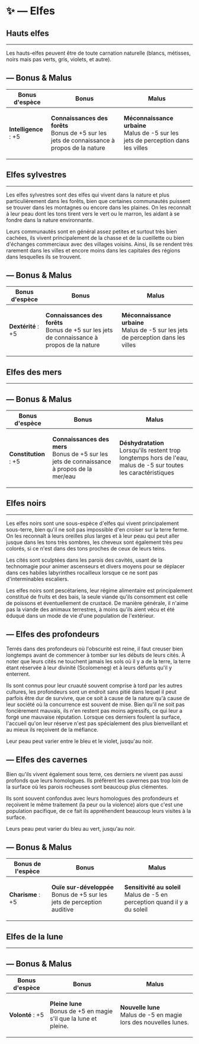 # ✨ — Elfes



## Hauts elfes

***

Les hauts-elfes peuvent être de toute carnation naturelle (blancs, métisses, noirs mais pas verts, gris, violets, et autre).

## — Bonus & Malus

| Bonus d'espèce        | Bonus                                                                                                              | Malus                                                                                                    |
| --------------------- | ------------------------------------------------------------------------------------------------------------------ | -------------------------------------------------------------------------------------------------------- |
| **Intelligence** : +5 | <p><strong>Connaissances des forêts</strong><br>Bonus de +5 sur les jets de connaissance à propos de la nature</p> | <p><strong>Méconnaissance urbaine</strong><br>Malus de -5 sur les jets de perception dans les villes</p> |

## Elfes sylvestres

***

Les elfes sylvestres sont des elfes qui vivent dans la nature et plus particulièrement dans les forêts, bien que certaines communautés puissent se trouver dans les montagnes ou encore dans les plaines. On les reconnaît à leur peau dont les tons tirent vers le vert ou le marron, les aidant à se fondre dans la nature environnante.

Leurs communautés sont en général assez petites et surtout très bien cachées, ils vivent principalement de la chasse et de la cueillette ou bien d'échanges commerciaux avec des villages voisins. Ainsi, ils se rendent très rarement dans les villes et encore moins dans les capitales des régions dans lesquelles ils se trouvent.

## — Bonus & Malus

| Bonus d'espèce     | Bonus                                                                                                              | Malus                                                                                                    |
| ------------------ | ------------------------------------------------------------------------------------------------------------------ | -------------------------------------------------------------------------------------------------------- |
| **Dextérité** : +5 | <p><strong>Connaissances des forêts</strong><br>Bonus de +5 sur les jets de connaissance à propos de la nature</p> | <p><strong>Méconnaissance urbaine</strong><br>Malus de -5 sur les jets de perception dans les villes</p> |

## Elfes des mers

***

## — Bonus & Malus

| Bonus d'espèce        | Bonus                                                                                                             | Malus                                                                                                                                  |
| --------------------- | ----------------------------------------------------------------------------------------------------------------- | -------------------------------------------------------------------------------------------------------------------------------------- |
| **Constitution** : +5 | <p><strong>Connaissances des mers</strong><br>Bonus de +5 sur les jets de connaissance à propos de la mer/eau</p> | <p><strong>Déshydratation</strong><br>Lorsqu'ils restent trop longtemps hors de l'eau, malus de -5 sur toutes les caractéristiques</p> |

## Elfes noirs

***

Les elfes noirs sont une sous-espèce d'elfes qui vivent principalement sous-terre, bien qu'il ne soit pas impossible d'en croiser sur la terre ferme. On les reconnaît à leurs oreilles plus larges et à leur peau qui peut aller jusque dans les tons très sombres, les cheveux sont également très peu colorés, si ce n'est dans des tons proches de ceux de leurs teins.

Les cités sont sculptées dans les parois des cavités, usant de la technomagie pour animer ascenseurs et divers moyens pour se déplacer dans ces habiles labyrinthes rocailleux lorsque ce ne sont pas d'interminables escaliers.&#x20;

Les elfes noirs sont pescétariens, leur régime alimentaire est principalement constitué de fruits et des bais, la seule viande qu'ils consomment est celle de poissons et éventuellement de crustacé. De manière générale, il n'aime pas la viande des animaux terrestres, à moins qu'ils aient vécu et été éduqué dans un mode de vie d'une population de l'extérieur.&#x20;

## — Elfes des profondeurs

Terrés dans des profondeurs où l'obscurité est reine, il faut creuser bien longtemps avant de commencer à tomber sur les débuts de leurs cités. À noter que leurs cités ne touchent jamais les sols où il y a de la terre, la terre étant réservée à leur divinité (Scolomeneg) et à leurs défunts qu'il y enterrent.

Ils sont connus pour leur cruauté souvent comprise à tord par les autres cultures, les profondeurs sont un endroit sans pitié dans lequel il peut parfois être dur de survivre, que ce soit à cause de la nature qu'à cause de leur société où la concurrence est souvent de mise. Bien qu'il ne soit pas foncièrement mauvais, ils n'en restent pas moins agressifs, ce qui leur a forgé une mauvaise réputation. Lorsque ces derniers foulent la surface, l'accueil qu'on leur réserve n'est pas spécialement des plus bienveillant et au mieux ils reçoivent de la méfiance.

Leur peau peut varier entre le bleu et le violet, jusqu'au noir.

## — Elfes des cavernes

Bien qu'ils vivent également sous terre, ces derniers ne vivent pas aussi profonds que leurs homologues. Ils préfèrent les cavernes pas trop loin de la surface où les parois rocheuses sont beaucoup plus clémentes.

Ils sont souvent confondus avec leurs homologues des profondeurs et reçoivent le même traitement (la peur ou la violence) alors que c'est une population pacifique, de ce fait ils appréhendent beaucoup leurs visites à la surface.

Leurs peau peut varier du bleu au vert, jusqu'au noir.

## — Bonus & Malus

| Bonus de l'espèce | Bonus                                                                                          | Malus                                                                                             |
| ----------------- | ---------------------------------------------------------------------------------------------- | ------------------------------------------------------------------------------------------------- |
| **Charisme** : +5 | <p><strong>Ouïe sur-développée</strong><br>Bonus de +5 sur les jets de perception auditive</p> | <p><strong>Sensitivité au soleil</strong><br>Malus de -5 en perception quand il y a du soleil</p> |

## Elfes de la lune

***

## — Bonus & Malus

| Bonus d'espèce   | Bonus                                                                                   | Malus                                                                                   |
| ---------------- | --------------------------------------------------------------------------------------- | --------------------------------------------------------------------------------------- |
| **Volonté** : +5 | <p><strong>Pleine lune</strong><br>Bonus de +5 en magie s'il que la lune et pleine.</p> | <p><strong>Nouvelle lune</strong><br>Malus de -5 en magie lors des nouvelles lunes.</p> |
